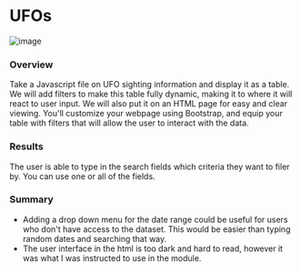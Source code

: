 # UFOs
![image](https://user-images.githubusercontent.com/111723067/202633645-fe8dab5a-44db-4401-bb94-21cf24c56085.png)

### Overview
Take a Javascript file on UFO sighting information and display it as a table. We will add filters to make this table fully dynamic, making it to where it will react to user input. We will also put it on an HTML page for easy and clear viewing. You'll customize your webpage using Bootstrap, and equip your table with filters that will allow the user to interact with the data.
### Results
The user is able to type in the search fields which criteria they want to filer by. You can use one or all of the fields.
### Summary
- Adding a drop down menu for the date range could be useful for users who don't have access to the dataset. This would be easier than typing random dates and searching that way.
- The user interface in the html is too dark and hard to read, however it was what I was instructed to use in the module.
